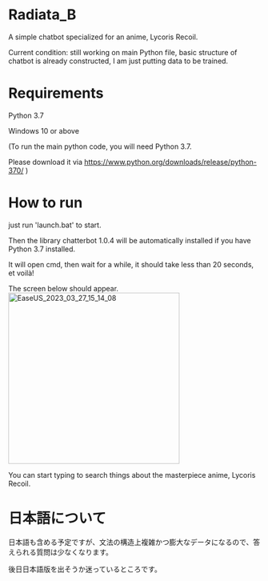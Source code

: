 # Radiata_B
A simple chatbot specialized for an anime, Lycoris Recoil.

Current condition: still working on main Python file, basic structure of chatbot is already constructed, I am just putting data to be trained.

# Requirements
Python 3.7 

Windows 10 or above

(To run the main python code, you will need Python 3.7.

Please download it via https://www.python.org/downloads/release/python-370/ )

# How to run
just run 'launch.bat' to start.

Then the library chatterbot 1.0.4 will be automatically installed if you have Python 3.7 installed.

It will open cmd, then wait for a while, it should take less than 20 seconds, et voilà!

The screen below should appear.
<img width="342" alt="EaseUS_2023_03_27_15_14_08" src="https://user-images.githubusercontent.com/112993351/228043439-c725f42b-b857-4087-9224-6b8e5280899f.png">

You can start typing to search things about the masterpiece anime, Lycoris Recoil.

# 日本語について
日本語も含める予定ですが、文法の構造上複雑かつ膨大なデータになるので、答えられる質問は少なくなります。

後日日本語版を出そうか迷っているところです。
